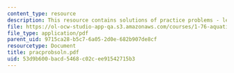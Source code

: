 ```yaml
---
content_type: resource
description: This resource contains solutions of practice problems - lecture 2.
file: https://ol-ocw-studio-app-qa.s3.amazonaws.com/courses/1-76-aquatic-chemistry-fall-2005/53d9b600bacd5468c02cee91542715b3_pracprobsoln.pdf
file_type: application/pdf
parent_uid: 9715ca28-b5c7-6a05-2d0e-682b907de8cf
resourcetype: Document
title: pracprobsoln.pdf
uid: 53d9b600-bacd-5468-c02c-ee91542715b3
---
```

